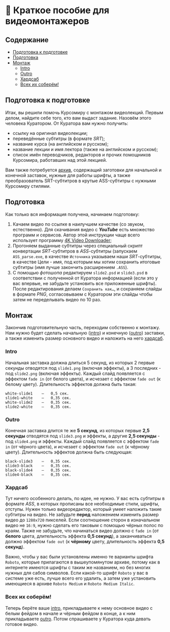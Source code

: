 # 🚧 Краткое пособие для видеомонтажеров

## Содержание

* [Подготовка к подготовке](#Подготовка-к-подготовке)
* [Подготовка](#Подготовка)
* [Монтаж](#Монтаж)
    * [Intro](#intro)
    * [Outro](#outro)
    * [Хардсаб](#Хардсаб)
    * [Всех их соберём!](#Всех-их-соберём)

## Подготовка к подготовке
Итак, вы решили помочь Курсомиру с монтажом видеолекций. Первым делом, найдите
себе того, кто вам выдаст задание. Назовём этого человека Куратором. От Куратора
вам нужно получить:

* ссылку на оригинал видеолекции;
* переведённые субтитры (в формате _SRT_);
* название курса (на английском и русском);
* название лекции и имя лектора (также на английском и русском);
* список имён переводчиков, редакторов и прочих помощников Курсомира, работавших над этой лекцией.

Вам также потребуется [архив](https://cloud.kursomir.ru/index.php/s/fkAIlHdlwJLOcz7),
содержащий заготовки для начальной и конечной заставок, нужные для работы шрифты,
а также преобразователь SRT-субтитров в крутые ASS-субтитры с нужными Курсомиру стилями.

## Подготовка
Как только вся информация получена, начинаем подготовку:

1. Качаем видео по ссылке в наилучшем качестве (со звуком, естественно).
 Для скачивания видео с **_YouTube_** есть множество программ и сервисов.
 Автор этой инструкции чаще всего использует программу
 [4K Video Downloader](https://www.4kdownload.com/download);
2. Прогоняем выданные субтитры через специальный скрипт конвертации _SRT_-субтитров
 в _ASS_-субтитры (запускаем `ASS_parse.exe`, в качестве `Источника` указываем
 наши _SRT_-субтитры, в качестве Цели - имя, под которым мы хотим сохранить
 итоговые субтитры (имя лучше закончить расширением `.ASS`).
3. С помощью _фотошопа_ редактируем `slide2.psd` и `slide3.psd` в соответствии
 с полученной от Куратора информацией (если это у вас впервые, не забудьте
 установить все приложенные шрифты). После редактирования делаем `Сохранить как…`,
 и сохраняем слайды в формате _PNG_, согласовываем с Куратором эти слайды
 чтобы затем не переделывать видео по 10 раз.

## Монтаж
Закончив подготовительную часть, переходим собственно к монтажу. Нам нужно
будет сделать начальную ([intro](#intro)) и конечную ([outro](#outro)) заставки,
а также изменить размер основного видео и наложить на него [хардсаб](#хардсаб).

### Intro
Начальная заставка должна длиться 5 секунд, из которых 2 первые секунды
отводятся под `slide1.png` (включая эффекты), а 3 последних - под `slide2.png`
(включая эффекты). Каждый слайд появляется с эффектом `fade in` (от белого цвета),
и исчезает с эффектом `fade out` (к белому цвету).
Длительность эффектов должна быть такая:

```
white-slide1	—	0,5 сек.
slide1-white	—	0,35 сек.
white-slide2	—	0,35 сек.
slide2-white	—	0,35 сек.
```

### Outro
Конечная заставка длится те же **5 секунд**, из которых первые **2,5 секунды**
отводятся под `slide3.png` и эффекты, а другие **2,5 секунды** - под `slide4.png`
и эффекты. Каждый слайд появляется с эффектом `fade in` (от чёрного цвета),
и исчезает с эффектом `fade out` (к чёрному цвету).
Длительность эффектов должна быть следующая:

```
black-slide3	—	0,35 сек.
slide3-black	—	0,35 сек.
black-slide4	—	0,35 сек.
slide4-black	—	0,35 сек.
```

### Хардсаб
Тут ничего особенного делать, по идее, не нужно.
У вас есть субтитры в формате _ASS_, в которых прописаны все необходимые
стили, шрифты, отступы. Нужен только видеоредактор, который умеет наложить
такие субтитры на видео.
Не забудьте **перед** наложением изменить размер видео до `1280x720` пикселей.
Если соотношение сторон в изначальном видео не `16:9`, нужно сделать его
таковым с помощью чёрных полос по краям.
Также не забудьте, что начинаться видео должно с `fade in` (от **белого** цвета,
длительность эффекта **0,5 секунд**), а заканчиваться должно эффектом `fade out`
(к **чёрному** цвету, длительность эффекта **0,5 секунд**).

Важно, чтобы у вас были установлены именно те варианты шрифта `Roboto`, которые
прилагаются в вышеупомянутом архиве, потому как в интернете имеются шрифты с
таким же названием, но без многих нужных для сабов символов.
Если какой-то шрифт `Roboto` у вас в системе уже есть, лучше всего его удалить,
а затем уже установить имеющиеся в архиве `Roboto Medium` и `Roboto Medium Italic`.

### Всех их соберём!
Теперь берёте ваше [intro](#intro), прикладываете к нему основное видео с белым
фейдом в начале и чёрным фейдом в конце, а к ним прикладываете [outro](#outro).
Потом спрашиваете у Куратора куда девать готовое видео.
